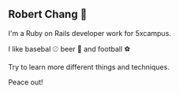 ## Robert Chang 🤪
I'm a Ruby on Rails developer work for 5xcampus.

I like basebal ⚾️  beer 🍻 and football ⚽️

Try to learn more different things and techniques.

Peace out!
